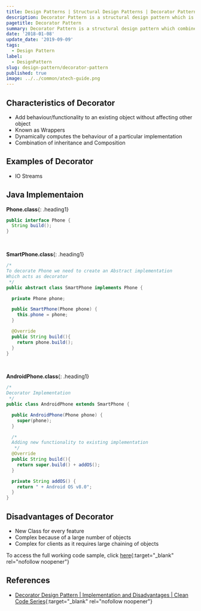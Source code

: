 ```yaml
---
title: Design Patterns | Structural Design Patterns | Decorator Pattern
description: Decorator Pattern is a structural design pattern which is a combination of inheritance and Composition. It dynamically computes the behaviour of a particular implementation by adding behaviour/functionality to an existing object without affecting other object.
pagetitle: Decorator Pattern
summary: Decorator Pattern is a structural design pattern which combines inheritance and Composition.
date: '2018-01-08'
update_date: '2019-09-09'
tags:
  - Design Pattern
label:
  - DesignPattern
slug: design-pattern/decorator-pattern
published: true
image: ../../common/atech-guide.png
---
```


## Characteristics of Decorator
- Add behaviour/functionality to an existing object without affecting other object 
- Known as Wrappers
- Dynamically computes the behaviour of a particular implementation
- Combination of inheritance and Composition

## Examples of Decorator
- IO Streams

## Java Implementaion

**Phone.class**{: .heading1}  

```java
public interface Phone {
  String build();
}
```

<br/>

**SmartPhone.class**{: .heading1}  

```java
/*
To decorate Phone we need to create an Abstract implementation
Which acts as decorator
 */
public abstract class SmartPhone implements Phone {

  private Phone phone;

  public SmartPhone(Phone phone) {
    this.phone = phone;
  }

  @Override
  public String build(){
    return phone.build();
  }
}
```

<br/>

**AndroidPhone.class**{: .heading1}  

```java
/*
Decorator Implementation
 */
public class AndroidPhone extends SmartPhone {

  public AndroidPhone(Phone phone) {
    super(phone);
  }

  /*
  Adding new functionality to existing implementation
   */
  @Override
  public String build(){
    return super.build() + addOS();
  }

  private String addOS() {
    return " + Android OS v8.0";
  }
}
```

## Disadvantages of Decorator
- New Class for every feature
- Complex because of a large number of objects
- Complex for clients as it requires large chaining of objects

To access the full working code sample, click [here](https://github.com/atechguide/designpattern-blog/tree/master/structural/src/main/java/decorator "Decorator"){:target="_blank" rel="nofollow noopener"}

## References
- [Decorator Design Pattern | Implementation and Disadvantages | Clean Code Series](https://www.youtube.com/watch?v=vqy8BL0xV0c){:target="_blank" rel="nofollow noopener"}
